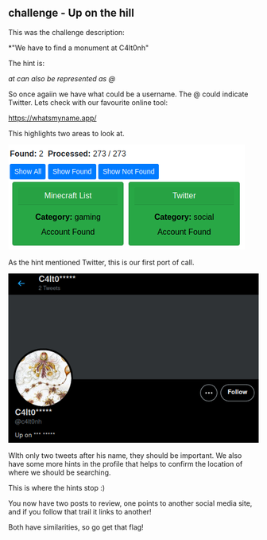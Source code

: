 ## challenge - Up on the hill

This was the challenge description:

*"We have to find a monument at C4lt0nh"

The hint is:

*at can also be represented as @*

So once agaiin we have what could be a username. The @ could indicate Twitter. Lets check with our favourite online tool:

https://whatsmyname.app/

This highlights two areas to look at.

![](./images/image026a.png)

As the hint mentioned Twitter, this is our first port of call.

![](./images/image026b.png)

WIth only two tweets after his name, they should be important. We also have some more hints in the profile that helps to confirm the location of where we should be searching.

This is where the hints stop :)

You now have two posts to review, one points to another social media site, and if you follow that trail it links to another! 

Both have similarities, so go get that flag!
